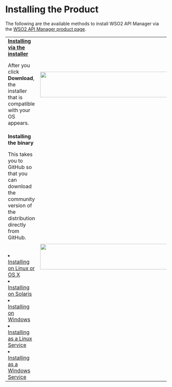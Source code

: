# Installing the Product
The following are the available methods to install WSO2 API Manager via the [WSO2 API Manager product page](https://wso2.com/api-management/).
</br>
<table>
<tr>
<td>
<b>
<a href="{{base_path}}/install-and-setup/installation-guide/installing-the-product/installing-via-the-installer">Installing via the installer</a></b> </br>
<p>After you click <b> Download</b>, the installer that is compatible with your OS appears.</p>
</td>
<td> 
<a href="{{base_path}}/install-and-setup/installation-guide/installing-the-product/installing-via-the-installer">
<img src="{{base_path}}/assets/img/setup-and-install/installer.jpg" width="400" height="80" />
</td>

</tr>
<tr>
<td>
<b>Installing the binary</b> </br>
<p>This takes you to GitHub so that you can download the community version of the distribution directly from GitHub.</p>
</br>
<li>
<a href="{{base_path}}/install-and-setup/installation-guide/installing-the-product/installing-the-binary/installing-on-linux-or-os-x">Installing on Linux or OS X</a>
</li>
<li>
<a href="{{base_path}}/install-and-setup/installation-guide/installing-the-product/installing-the-binary/installing-on-solaris">Installing on Solaris</a>
</li>
<li>
<a href="{{base_path}}/install-and-setup/installation-guide/installing-the-product/installing-the-binary/installing-on-windows">Installing on Windows</a>
</li>
<li>
<a href="{{base_path}}/install-and-setup/installation-guide/installing-the-product/installing-the-binary/installing-as-a-linux-service">Installing as a Linux Service</a>
</li>
<li>
<a href="{{base_path}}/install-and-setup/installation-guide/installing-the-product/installing-the-binary/installing-as-a-windows-service">Installing as a Windows Service</a>
</li>
</td>

<td>
<a href="{{base_path}}/install-and-setup/installation-guide/installing-the-product/installing-the-binary/installing-on-linux-or-os-x">
<img src="{{base_path}}/assets/img/setup-and-install/binary.png" width="400" height="80" /></a>
</td>
<tr>
</table>
